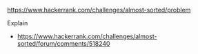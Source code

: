 https://www.hackerrank.com/challenges/almost-sorted/problem

Explain

- https://www.hackerrank.com/challenges/almost-sorted/forum/comments/518240
